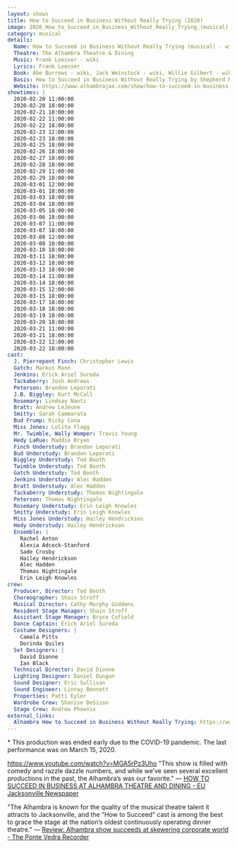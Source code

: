 ```yaml
---
layout: shows
title: How to Succeed in Business Without Really Trying (2020)
image: 2020_How_to_Succeed_in_Business_Without_Really_Trying_(musical).png
category: musical
details:
  Name: How to Succeed in Business Without Really Trying (musical) - wiki
  Theatre: The Alhambra Theatre & Dining
  Music: Frank Loesser - wiki
  Lyrics: Frank Loesser
  Book: Abe Burrows - wiki, Jack Weinstock - wiki, Willie Gilbert - wiki
  Basis: How to Succeed in Business Without Really Trying by Shepherd Mead
  Website: https://www.alhambrajax.com/show/how-to-succeed-in-business-without-really-trying/
showtimes: |
  2020-02-20 11:00:00
  2020-02-20 18:00:00
  2020-02-21 18:00:00
  2020-02-22 11:00:00
  2020-02-22 18:00:00
  2020-02-23 12:00:00
  2020-02-23 18:00:00
  2020-02-25 18:00:00
  2020-02-26 18:00:00
  2020-02-27 18:00:00
  2020-02-28 18:00:00
  2020-02-29 11:00:00
  2020-02-29 18:00:00
  2020-03-01 12:00:00
  2020-03-01 18:00:00
  2020-03-03 18:00:00
  2020-03-04 18:00:00
  2020-03-05 18:00:00
  2020-03-06 18:00:00
  2020-03-07 11:00:00
  2020-03-07 18:00:00
  2020-03-08 12:00:00
  2020-03-08 18:00:00
  2020-03-10 18:00:00
  2020-03-11 18:00:00
  2020-03-12 18:00:00
  2020-03-13 18:00:00
  2020-03-14 11:00:00
  2020-03-14 18:00:00
  2020-03-15 12:00:00
  2020-03-15 18:00:00
  2020-03-17 18:00:00
  2020-03-18 18:00:00
  2020-03-19 18:00:00
  2020-03-20 18:00:00
  2020-03-21 11:00:00
  2020-03-21 18:00:00
  2020-03-22 12:00:00
  2020-03-22 18:00:00
cast:
  J. Pierrepont Finch: Christopher Lewis
  Gatch: Markus Mann
  Jenkins: Erick Ariel Sureda
  Tackaberry: Josh Andrews
  Peterson: Brandon Leporati
  J.B. Biggley: Kurt McCall
  Rosemary: Lindsay Nantz
  Bratt: Andrew LeJeune
  Smitty: Sarah Cammarata
  Bud Frump: Ricky Cona
  Miss Jones: Lolita Flagg
  Mr. Twimble, Wally Womper: Travis Young
  Hedy LaRue: Maddie Bryan
  Finch Understudy: Brandon Leporati
  Bud Understudy: Brandon Leporati
  Biggley Understudy: Tod Booth
  Twimble Understudy: Tod Booth
  Gatch Understudy: Tod Booth
  Jenkins Understudy: Alec Hadden
  Bratt Understudy: Alec Hadden
  Tackaberry Understudy: Thomas Nightingale
  Peterson: Thomas Nightingale
  Rosemary Understudy: Erin Leigh Knowles
  Smitty Understudy: Erin Leigh Knowles
  Miss Jones Understudy: Hailey Hendrickson
  Hedy Understudy: Hailey Hendrickson
  Ensemble: |
    Rachel Anton
    Alexia Adcock-Stanford
    Sade Crosby
    Hailey Hendrickson
    Alec Hadden
    Thomas Nightingale
    Erin Leigh Knowles
crew:
  Producer, Director: Tod Booth
  Choreographer: Shain Stroff
  Musical Director: Cathy Murphy Giddens
  Resident Stage Manager: Shain Stroff
  Assistant Stage Manager: Bryce Cofield
  Dance Captain: Erick Ariel Sureda
  Costume Designers: |
    Camala Pitts
    Dorinda Quiles
  Set Designers: | 
    David Dionne
    Ian Black
  Technical Director: David Dionne
  Lighting Designer: Daniel Dungan
  Sound Designer: Eric Sullivan
  Sound Engineer: Linnay Bennett
  Properties: Patti Eyler
  Wardrobe Crew: Shanise DeSisso
  Stage Crew: Andrew Phoenix
external_links:
  Alhambra How to Succeed in Business Without Really Trying: https://www.alhambrajax.com/show/how-to-succeed-in-business-without-really-trying/
---
```

\* This production was ended early due to the COVID-19 pandemic. The last performance was on March 15, 2020.

https://www.youtube.com/watch?v=MGA5rPz3Uho
"This show is filled with comedy and razzle dazzle numbers, and while we’ve seen several excellent productions in the past, the Alhambra’s was our favorite." — [HOW TO SUCCEED IN BUSINESS AT ALHAMBRA THEATRE AND DINING - EU Jacksonville Newspaper](https://eujacksonville.com/2020/02/26/how-to-succeed-in-business-at-alhambra-theatre-and-dining/)

"The Alhambra is known for the quality of the musical theatre talent it attracts to Jacksonville, and the “How to Succeed” cast is among the best to grace the stage at the nation’s oldest continuously operating dinner theatre." — [Review: Alhambra show succeeds at skewering corporate world - The Ponte Vedra Recorder](https://pontevedrarecorder.com/stories/review-alhambra-show-succeeds-at-skewering-corporate-world,10583)
